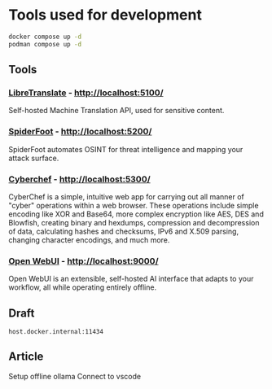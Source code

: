 # Tools used for development

```sh
docker compose up -d
podman compose up -d
```

## Tools

### [LibreTranslate](https://github.com/LibreTranslate/LibreTranslate) - [http://localhost:5100/](http://localhost:5100/)

Self-hosted Machine Translation API, used for sensitive content.

### [SpiderFoot](https://github.com/smicallef/spiderfoot) - [http://localhost:5200/](http://localhost:5200/)

SpiderFoot automates OSINT for threat intelligence and mapping your attack surface.

### [Cyberchef](https://github.com/gchq/CyberChef) - [http://localhost:5300/](http://localhost:5300/)

CyberChef is a simple, intuitive web app for carrying out all manner of "cyber" operations within a web browser. These operations include simple encoding like XOR and Base64, more complex encryption like AES, DES and Blowfish, creating binary and hexdumps, compression and decompression of data, calculating hashes and checksums, IPv6 and X.509 parsing, changing character encodings, and much more.

### [Open WebUI](https://openwebui.com/) - [http://localhost:9000/](http://localhost:9000/)

Open WebUI is an extensible, self-hosted AI interface that adapts to your workflow, all while operating entirely offline.

## Draft

```
host.docker.internal:11434
```

## Article

Setup offline ollama
Connect to vscode

